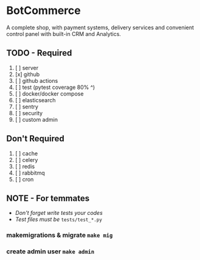 # BotCommerce

A complete shop, with payment systems, delivery services and convenient control panel with built-in CRM and Analytics.

## TODO - Required

1. [ ] server
2. [x] github
3. [ ] github actions
4. [ ] test (pytest coverage 80% ^)
5. [ ] docker/docker compose
6. [ ] elasticsearch
7. [ ] sentry
8. [ ] security
9. [ ] custom admin

## Don't Required

1. [ ] cache
2. [ ] celery
3. [ ] redis
4. [ ] rabbitmq
5. [ ] cron

## NOTE - For temmates

- _Don't forget write tests your codes_
- _Test files must be_ `tests/test_*.py`


### makemigrations & migrate ```make mig```
### create admin user ```make admin```